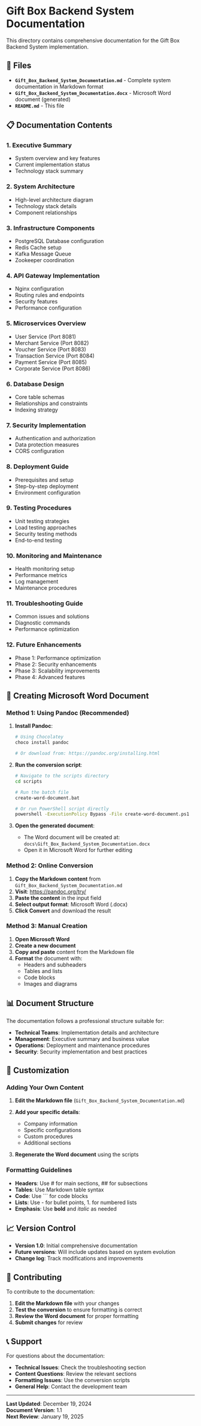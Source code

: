 # Gift Box Backend System Documentation

This directory contains comprehensive documentation for the Gift Box Backend System implementation.

## 📁 Files

- **`Gift_Box_Backend_System_Documentation.md`** - Complete system documentation in Markdown format
- **`Gift_Box_Backend_System_Documentation.docx`** - Microsoft Word document (generated)
- **`README.md`** - This file

## 📋 Documentation Contents

### 1. Executive Summary
- System overview and key features
- Current implementation status
- Technology stack summary

### 2. System Architecture
- High-level architecture diagram
- Technology stack details
- Component relationships

### 3. Infrastructure Components
- PostgreSQL Database configuration
- Redis Cache setup
- Kafka Message Queue
- Zookeeper coordination

### 4. API Gateway Implementation
- Nginx configuration
- Routing rules and endpoints
- Security features
- Performance configuration

### 5. Microservices Overview
- User Service (Port 8081)
- Merchant Service (Port 8082)
- Voucher Service (Port 8083)
- Transaction Service (Port 8084)
- Payment Service (Port 8085)
- Corporate Service (Port 8086)

### 6. Database Design
- Core table schemas
- Relationships and constraints
- Indexing strategy

### 7. Security Implementation
- Authentication and authorization
- Data protection measures
- CORS configuration

### 8. Deployment Guide
- Prerequisites and setup
- Step-by-step deployment
- Environment configuration

### 9. Testing Procedures
- Unit testing strategies
- Load testing approaches
- Security testing methods
- End-to-end testing

### 10. Monitoring and Maintenance
- Health monitoring setup
- Performance metrics
- Log management
- Maintenance procedures

### 11. Troubleshooting Guide
- Common issues and solutions
- Diagnostic commands
- Performance optimization

### 12. Future Enhancements
- Phase 1: Performance optimization
- Phase 2: Security enhancements
- Phase 3: Scalability improvements
- Phase 4: Advanced features

## 🚀 Creating Microsoft Word Document

### Method 1: Using Pandoc (Recommended)

1. **Install Pandoc**:
   ```bash
   # Using Chocolatey
   choco install pandoc
   
   # Or download from: https://pandoc.org/installing.html
   ```

2. **Run the conversion script**:
   ```bash
   # Navigate to the scripts directory
   cd scripts
   
   # Run the batch file
   create-word-document.bat
   
   # Or run PowerShell script directly
   powershell -ExecutionPolicy Bypass -File create-word-document.ps1
   ```

3. **Open the generated document**:
   - The Word document will be created at: `docs\Gift_Box_Backend_System_Documentation.docx`
   - Open it in Microsoft Word for further editing

### Method 2: Online Conversion

1. **Copy the Markdown content** from `Gift_Box_Backend_System_Documentation.md`
2. **Visit**: https://pandoc.org/try/
3. **Paste the content** in the input field
4. **Select output format**: Microsoft Word (.docx)
5. **Click Convert** and download the result

### Method 3: Manual Creation

1. **Open Microsoft Word**
2. **Create a new document**
3. **Copy and paste** content from the Markdown file
4. **Format** the document with:
   - Headers and subheaders
   - Tables and lists
   - Code blocks
   - Images and diagrams

## 📊 Document Structure

The documentation follows a professional structure suitable for:
- **Technical Teams**: Implementation details and architecture
- **Management**: Executive summary and business value
- **Operations**: Deployment and maintenance procedures
- **Security**: Security implementation and best practices

## 🔧 Customization

### Adding Your Own Content

1. **Edit the Markdown file** (`Gift_Box_Backend_System_Documentation.md`)
2. **Add your specific details**:
   - Company information
   - Specific configurations
   - Custom procedures
   - Additional sections

3. **Regenerate the Word document** using the scripts

### Formatting Guidelines

- **Headers**: Use # for main sections, ## for subsections
- **Tables**: Use Markdown table syntax
- **Code**: Use ``` for code blocks
- **Lists**: Use - for bullet points, 1. for numbered lists
- **Emphasis**: Use **bold** and *italic* as needed

## 📈 Version Control

- **Version 1.0**: Initial comprehensive documentation
- **Future versions**: Will include updates based on system evolution
- **Change log**: Track modifications and improvements

## 🤝 Contributing

To contribute to the documentation:

1. **Edit the Markdown file** with your changes
2. **Test the conversion** to ensure formatting is correct
3. **Review the Word document** for proper formatting
4. **Submit changes** for review

## 📞 Support

For questions about the documentation:

- **Technical Issues**: Check the troubleshooting section
- **Content Questions**: Review the relevant sections
- **Formatting Issues**: Use the conversion scripts
- **General Help**: Contact the development team

---

**Last Updated**: December 19, 2024  
**Document Version**: 1.1  
**Next Review**: January 19, 2025
